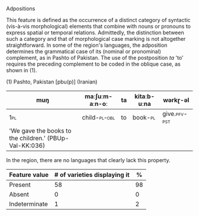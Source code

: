 Adpositions

This feature is defined as the occurrence of a distinct category of
syntactic (vis-à-vis morphological) elements that combine with nouns or
pronouns to express spatial or temporal relations. Admittedly, the
distinction between such a category and that of morphological case
marking is not altogether straightforward. In some of the region's
languages, the adposition determines the grammatical case of its
(nominal or pronominal) complement, as in Pashto of Pakistan. The use of
the postposition *ta* 'to' requires the preceding complement to be coded
in the oblique case, as shown in (1).

(1) Pashto, Pakistan \[pbu(p)\] (Iranian)

| muŋ                                                    | maːʃuːm-aːn-oː                              | **ta** | kitaːb-uːna                            | wərkɽ-əl                                                                   |
|--------------------------------------------------------|---------------------------------------------|--------|----------------------------------------|----------------------------------------------------------------------------|
| <span class="smallcaps">1pl</span>                     | child-<span class="smallcaps">pl-obl</span> | to     | book-<span class="smallcaps">pl</span> | give.<span class="smallcaps">pfv</span>-<span class="smallcaps">pst</span> |
| 'We gave the books to the children.' (PBUp-Val-KK:036) |                                             |        |                                        |                                                                            |

In the region, there are no languages that clearly lack this property.

| Feature value | \# of varieties displaying it | \%  |
|---------------|-------------------------------|-----|
| Present       | 58                            | 98  |
| Absent        | 0                             | 0   |
| Indeterminate | 1                             | 2   |
